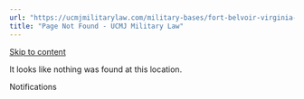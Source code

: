 ```yaml
---
url: "https://ucmjmilitarylaw.com/military-bases/fort-belvoir-virginia-military-defense-lawyer-ucmj-legal-guide/%7Blocation14"
title: "Page Not Found - UCMJ Military Law"
---
```


[Skip to content](https://ucmjmilitarylaw.com/military-bases/fort-belvoir-virginia-military-defense-lawyer-ucmj-legal-guide/%7Blocation14#content)

It looks like nothing was found at this location.

Notifications